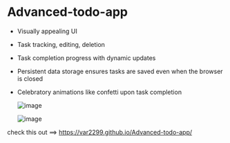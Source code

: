 # Advanced-todo-app
- Visually appealing UI
- Task tracking, editing, deletion
- Task completion progress with dynamic updates
- Persistent data storage ensures tasks are saved even when the browser is closed
- Celebratory animations like confetti upon task completion

  ![image](https://github.com/user-attachments/assets/bdca8230-df36-449d-9812-5868acb71d34)

  ![image](https://github.com/user-attachments/assets/5a9c1494-d424-4402-9d5d-e69462ce43c4)


check this out ==> https://var2299.github.io/Advanced-todo-app/
